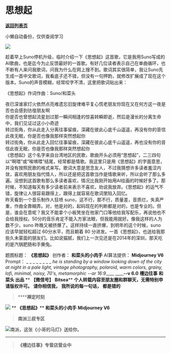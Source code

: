 # 思想起

[**返回列表页**](/gzh/槽边往事)

小懒自动备份，仅供查阅学习

![](https://mmbiz.qpic.cn/mmbiz_jpg/Ia6gU9JNtkpx8ibHOftNhJHYh3ynvFcyzqHmBdMia4B6oS6EUzMsQrGP5qISiag0ia4JiaVT4dBaNV7g5dicc15Bpn1g/640?wx_fmt=jpeg&from;=appmsg)

趁着早上Suno停机升级，临时介绍一下《思想起》这首歌，它是我用Suno写成的AI歌曲，也是迄今为止反馈最好的一首歌。有好几位读者表示自己在单曲循环，也不断有人来问我歌词，问我为什么在网上搜不到。歌词其实很简单，我让Suno先生成一首中文歌词，我看底子还不错，但没有一句押韵，就修改扩展成了现在这个版本。Suno的声音模糊，经常咬字不清，这里把歌词贴出来：  
  
《思想起》作词作曲：Suno/和菜头  
  
夜已深谁家灯火依然点亮难遗忘旧旋律难平复心慌老朋友你现在又在何方这一夜是否也会感到彷徨朋友啊  
你是否也曾想起流星划过那一瞬间相逢的惊喜转瞬即逝，然后是漫长的分离生命中，我们见证过这小小奇迹  
转过街角，你从此走入分离往事留痕，深藏在彼此心底千山遥遥，再没有你的音信此夜无眠，你是否也像我那样突然想起你  
转过街角，你从此走入回忆往事留痕，深藏在彼此心底千山遥遥，再也没有你的音信此夜无眠，你是否也像我那样突然想起你  
《思想起》这个名字来自台湾地区的民歌，歌曲开头必须用“思想起”，二三四句以“啊喂”或“唉唷喂”结尾，经常都是情歌。我这里只是用《思想起》的字面意思，并没有按照民歌的格式来写。歌词大意是思念友人，不过我猜想许多读者羞涩内敛，喜欢用朋友指代情人，所以还是把这首歌当作是情歌来听，所以会听了那么多遍。没想到这首歌有那么多读者喜欢，情况比我刚开始用AI绘画的时候好多了。那时候，不知道每天有多少读者前来表示不喜欢，劝说我放弃。《思想起》的运气不错，旋律让人很容易跟得上，跟得上就容易在歌词里陷入回忆。  
昨天看到一个音乐制作人狂喷
suno，这不行，那不行，质量差，音质烂，失真严重，作曲全靠糊弄。对，他是对的，起码现在的判断都是对的，也是专业的。但是，谁会在意呢？我又不能拿个小板凳坐在他家门口等他给我写配乐，再说他也不会给我授权。50分的音乐肯定不能入方家法眼，但我能用就好。像我这样的人为数不少，suno
昨晚又被挤爆了。这样持续一直挤爆，到明年的这个时候，suno 应该早就轻松超过 60分水平，而且朝着 80
分进发。一首《思想起》，也送给我那些久未蒙面的朋友们。比如说猫腻，我们上一次见还是在2014年的深圳，那天吃的是汽锅肥肠和手撕兔。  
  
题图标题： **《思想起》** 创作者： **和菜头的小肉手** AI算法提供： **Midjourney V6** Prompt： _ _ _ _ _ _
_ _ _he is standing by a window looking down of the city at night in a pale
light, vintage photography, polaroid, warm colors, grainy, lofi, minimal,
noisy, 70's, metamorphic --ar 16:9_____ ______\--v 6.0__ **槽边往事** **和菜头 出品**
** **【微信号】** **Bitsea**** **个人转载内容至朋友圈和群聊天，无需特别申请版权许可。** **请你相信我，**
**我所说的每一句话，** **都是错的**

>  ******禅定时刻**

![](https://mmbiz.qpic.cn/mmbiz_jpg/Ia6gU9JNtkpx8ibHOftNhJHYh3ynvFcyzkGiaK2ia2cNq9IzqWlicYhxy6icMDnY030MzTSCHJ0BQeiau20ic8H43ibvlA/640?wx_fmt=jpeg&from;=appmsg)
** **《思想起》**** **和菜头的小肉手** **Midjourney V6**

>  **南派三叔专区**

![](https://mmbiz.qpic.cn/mmbiz_jpg/Ia6gU9JNtkpx8ibHOftNhJHYh3ynvFcyzSbFOf2YIWUbWSZDxLhOguZEaOLxUkiaErnWicp6vwpZvI1vR6IF2XvWQ/640?wx_fmt=jpeg&from;=appmsg)南派，这张《小哥的马灯》送给你。
****

>  **《槽边往事》专营店营业中**

  

